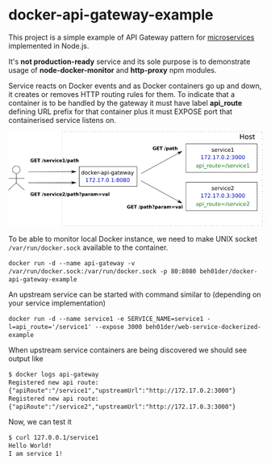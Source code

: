 # docker-api-gateway-example

This project is a simple example of API Gateway pattern for [microservices](http://microservices.io/patterns/apigateway.html) implemented in Node.js.

It's **not production-ready** service and its sole purpose is to demonstrate usage of **node-docker-monitor** and **http-proxy** npm modules.

Service reacts on Docker events and as Docker containers go up and down, it creates or removes HTTP routing rules for them. 
To indicate that a container is to be handled by the gateway it must have label **api_route** defining URL prefix for that container 
plus it must EXPOSE port that containerised service listens on. 

![Routing HTTP requests with API Gateway](docker-api-gateway.png)

To be able to monitor local Docker instance, we need to make UNIX socket `/var/run/docker.sock` available to the container.

``` 
docker run -d --name api-gateway -v /var/run/docker.sock:/var/run/docker.sock -p 80:8080 beh01der/docker-api-gateway-example
```

An upstream service can be started with command similar to (depending on your service implementation)

```
docker run -d --name service1 -e SERVICE_NAME=service1 -l=api_route='/service1' --expose 3000 beh01der/web-service-dockerized-example
```

When upstream service containers are being discovered we should see output like

```
$ docker logs api-gateway
Registered new api route: {"apiRoute":"/service1","upstreamUrl":"http://172.17.0.2:3000"}
Registered new api route: {"apiRoute":"/service2","upstreamUrl":"http://172.17.0.3:3000"}
```

Now, we can test it

```
$ curl 127.0.0.1/service1
Hello World!
I am service 1!
```
